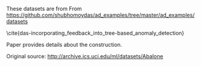 These datasets are from
From https://github.com/shubhomoydas/ad_examples/tree/master/ad_examples/datasets

\cite{das-incorporating_feedback_into_tree-based_anomaly_detection}

Paper provides details about the construction.

Original source: http://archive.ics.uci.edu/ml/datasets/Abalone
